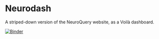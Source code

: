 # Neurodash

A striped-down version of the NeuroQuery website, as a Voilà dashboard.

[![Binder](https://mybinder.org/badge_logo.svg)](https://mybinder.org/v2/gh/neuroquery/neurodash/master?urlpath=%2Fvoila%2Frender%2Fminimal_dashboard.py)
